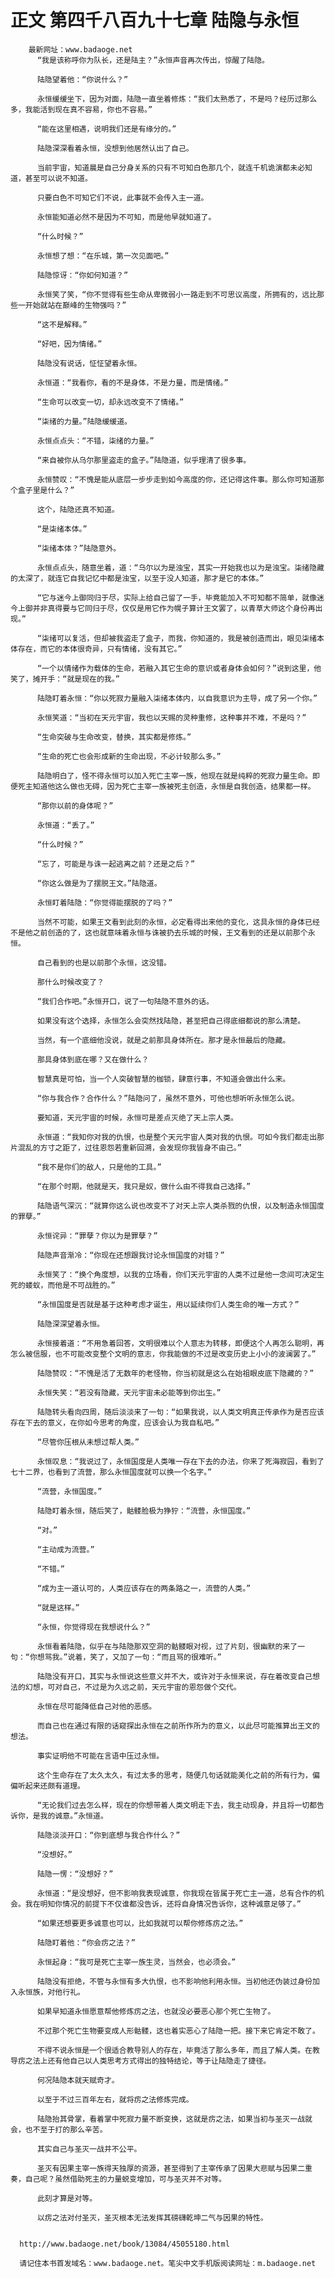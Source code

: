 # 正文 第四千八百九十七章 陆隐与永恒
        最新网址：www.badaoge.net
          “我是该称呼你为队长，还是陆主？”永恒声音再次传出，惊醒了陆隐。
      
          陆隐望着他：“你说什么？”
      
          永恒缓缓坐下，因为对面，陆隐一直坐着修炼：“我们太熟悉了，不是吗？经历过那么多，我能活到现在真不容易，你也不容易。”
      
          “能在这里相遇，说明我们还是有缘分的。”
      
          陆隐深深看着永恒，没想到他居然认出了自己。
      
          当前宇宙，知道晨是自己分身关系的只有不可知白色那几个，就连千机诡演都未必知道，甚至可以说不知道。
      
          只要白色不可知它们不说，此事就不会传入主一道。
      
          永恒能知道必然不是因为不可知，而是他早就知道了。
      
          “什么时候？”
      
          永恒想了想：“在乐城，第一次见面吧。”
      
          陆隐惊讶：“你如何知道？”
      
          永恒笑了笑，“你不觉得有些生命从卑微弱小一路走到不可思议高度，所拥有的，远比那些一开始就站在巅峰的生物强吗？”
      
          “这不是解释。”
      
          “好吧，因为情绪。”
      
          陆隐没有说话，怔怔望着永恒。
      
          永恒道：“我看你，看的不是身体，不是力量，而是情绪。”
      
          “生命可以改变一切，却永远改变不了情绪。”
      
          “柒绪的力量。”陆隐缓缓道。
      
          永恒点点头：“不错，柒绪的力量。”
      
          “来自被你从乌尔那里盗走的盒子。”陆隐道，似乎理清了很多事。
      
          永恒赞叹：“不愧是能从底层一步步走到如今高度的你，还记得这件事。那么你可知道那个盒子里是什么？”
      
          这个，陆隐还真不知道。
      
          “是柒绪本体。”
      
          “柒绪本体？”陆隐意外。
      
          永恒点点头，随意坐着，道：“乌尔以为是浊宝，其实一开始我也以为是浊宝。柒绪隐藏的太深了，就连它自我记忆中都是浊宝，以至于没人知道，那才是它的本体。”
      
          “它与迷今上御同归于尽，实际上给自己留了一手，毕竟能加入不可知都不简单，就像迷今上御并非真得要与它同归于尽，仅仅是用它作为幌子算计王文罢了，以青草大师这个身份再出现。”
      
          “柒绪可以复活，但却被我盗走了盒子，而我，你知道的，我是被创造而出，眼见柒绪本体存在，而它的本体很奇异，只有情绪，没有其它。”
      
          “一个以情绪作为载体的生命，若融入其它生命的意识或者身体会如何？”说到这里，他笑了，摊开手：“就是现在的我。”
      
          陆隐盯着永恒：“你以死寂力量融入柒绪本体内，以自我意识为主导，成了另一个你。”
      
          永恒笑道：“当初在天元宇宙，我也以天赐的灵种重修，这种事并不难，不是吗？”
      
          “生命突破与生命改变，替换，其实都是修炼。”
      
          “生命的死亡也会形成新的生命出现，不必计较那么多。”
      
          陆隐明白了，怪不得永恒可以加入死亡主宰一族，他现在就是纯粹的死寂力量生命。即便死主知道他这么做也无碍，因为死亡主宰一族被死主创造，永恒是自我创造，结果都一样。
      
          “那你以前的身体呢？”
      
          永恒道：“丢了。”
      
          “什么时候？”
      
          “忘了，可能是与诛一起逃离之前？还是之后？”
      
          “你这么做是为了摆脱王文。”陆隐道。
      
          永恒盯着陆隐：“你觉得能摆脱的了吗？”
      
          当然不可能，如果王文看到此刻的永恒，必定看得出来他的变化，这具永恒的身体已经不是他之前创造的了，这也就意味着永恒与诛被扔去乐城的时候，王文看到的还是以前那个永恒。
      
          自己看到的也是以前那个永恒，这没错。
      
          那什么时候改变了？
      
          “我们合作吧。”永恒开口，说了一句陆隐不意外的话。
      
          如果没有这个选择，永恒怎么会突然找陆隐，甚至把自己得底细都说的那么清楚。
      
          当然，有一个底细他没说，就是之前那具身体所在。那才是永恒最后的隐藏。
      
          那具身体到底在哪？又在做什么？
      
          智慧真是可怕，当一个人突破智慧的枷锁，肆意行事，不知道会做出什么来。
      
          “你与我合作？合作什么？”陆隐问了，虽然不意外，可他也想听听永恒怎么说。
      
          要知道，天元宇宙的时候，永恒可是差点灭绝了天上宗人类。
      
          永恒道：“我知你对我的仇恨，也是整个天元宇宙人类对我的仇恨。可如今我们都走出那片混乱的方寸之距了，过往恩怨若重新回溯，会发现你我皆身不由己。”
      
          “我不是你们的敌人，只是他的工具。”
      
          “在那个时期，他就是天，我只是奴，做什么由不得我自己选择。”
      
          陆隐语气深沉：“就算你这么说也改变不了对天上宗人类杀戮的仇恨，以及制造永恒国度的罪孽。”
      
          永恒诧异：“罪孽？你以为是罪孽？”
      
          陆隐声音渐冷：“你现在还想跟我讨论永恒国度的对错？”
      
          永恒笑了：“换个角度想，以我的立场看，你们天元宇宙的人类不过是他一念间可决定生死的蝼蚁，而他是不可战胜的。”
      
          “永恒国度是否就是基于这种考虑才诞生，用以延续你们人类生命的唯一方式？”
      
          陆隐深深望着永恒。
      
          永恒接着道：“不用急着回答，文明很难以个人意志为转移，即便这个人再怎么聪明，再怎么被信服，也不可能改变整个文明的意志，你我能做的不过是改变历史上小小的波澜罢了。”
      
          陆隐赞叹：“不愧是活了无数年的老怪物，你当初就是这么在始祖眼皮底下隐藏的？”
      
          永恒失笑：“若没有隐藏，天元宇宙未必能等到你出生。”
      
          陆隐转头看向四周，随后淡淡来了一句：“如果我说，以人类文明真正传承作为是否应该存在下去的意义，在你如今思考的角度，应该会认为我自私吧。”
      
          “尽管你压根从未想过帮人类。”
      
          永恒叹息：“我说过了，永恒国度是人类唯一存在下去的办法，你来了死海寂园，看到了七十二界，也看到了流营，那么永恒国度就可以换一个名字。”
      
          “流营，永恒国度。”
      
          陆隐盯着永恒，随后笑了，骷髅脸极为狰狞：“流营，永恒国度。”
      
          “对。”
      
          “主动成为流营。”
      
          “不错。”
      
          “成为主一道认可的，人类应该存在的两条路之一，流营的人类。”
      
          “就是这样。”
      
          “永恒，你觉得现在我想说什么？”
      
          永恒看着陆隐，似乎在与陆隐那双空洞的骷髅眼对视，过了片刻，很幽默的来了一句：“你想骂我。”说着，笑了，又加了一句：“而且骂的很难听。”
      
          陆隐没有开口，其实与永恒说这些意义并不大，或许对于永恒来说，存在着改变自己想法的幻想，可对自己，不过是为久远之前，天元宇宙的恩怨做个交代。
      
          永恒在尽可能降低自己对他的恶感。
      
          而自己也在通过有限的话窥探出永恒在之前所作所为的意义，以此尽可能推算出王文的想法。
      
          事实证明他不可能在言语中压过永恒。
      
          这个生命存在了太久太久，有过太多的思考，随便几句话就能美化之前的所有行为，偏偏听起来还颇有道理。
      
          “无论我们过去怎么样，现在的你想带着人类文明走下去，我主动现身，并且将一切都告诉你，是我的诚意。”永恒道。
      
          陆隐淡淡开口：“你到底想与我合作什么？”
      
          “没想好。”
      
          陆隐一愣：“没想好？”
      
          永恒道：“是没想好，但不影响我表现诚意，你我现在皆属于死亡主一道，总有合作的机会。我在明知你情况的前提下不仅谁都没告诉，还将自身情况告诉你，这种诚意足够了。”
      
          “如果还想要更多诚意也可以，比如我就可以帮你修炼疠之法。”
      
          陆隐盯着他：“你会疠之法？”
      
          永恒起身：“我可是死亡主宰一族生灵，当然会，也必须会。”
      
          陆隐没有拒绝，不管与永恒有多大仇恨，也不影响他利用永恒。当初他还伪装过身份加入永恒族，对他行礼。
      
          如果早知道永恒愿意帮他修炼疠之法，也就没必要恶心那个死亡生物了。
      
          不过那个死亡生物要变成人形骷髅，这也着实恶心了陆隐一把。接下来它肯定不敢了。
      
          不得不说永恒是一个很适合教导别人的存在，毕竟活了那么多年，而且了解人类。在教导疠之法上还有他自己以人类思考方式得出的独特结论，等于让陆隐走了捷径。
      
          何况陆隐本就天赋奇才。
      
          以至于不过三百年左右，就将疠之法修炼完成。
      
          陆隐抬其骨掌，看着掌中死寂力量不断变换，这就是疠之法，如果当初与圣灭一战就会，也不至于打的那么辛苦。
      
          其实自己与圣灭一战并不公平。
      
          圣灭有因果主宰一族得天独厚的资源，甚至得到了主宰传承了因果大悲赋与因果二重奏，自己呢？虽然借助死主的力量蜕变增加，可与圣灭并不对等。
      
          此刻才算是对等。
      
          以疠之法对付圣灭，圣灭根本无法发挥其磅礴乾坤二气与因果的特性。
      
      
      http://www.badaoge.net/book/13084/45055180.html
      
      请记住本书首发域名：www.badaoge.net。笔尖中文手机版阅读网址：m.badaoge.net